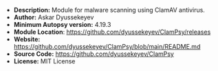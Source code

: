 - __Description:__ Module for malware scanning using ClamAV antivirus.
- __Author:__ Askar Dyussekeyev
- __Minimum Autopsy version:__ 4.19.3
- __Module Location__: https://github.com/dyussekeyev/ClamPsy/releases
- __Website:__ https://github.com/dyussekeyev/ClamPsy/blob/main/README.md
- __Source Code:__ https://github.com/dyussekeyev/ClamPsy
- __License:__ MIT License
